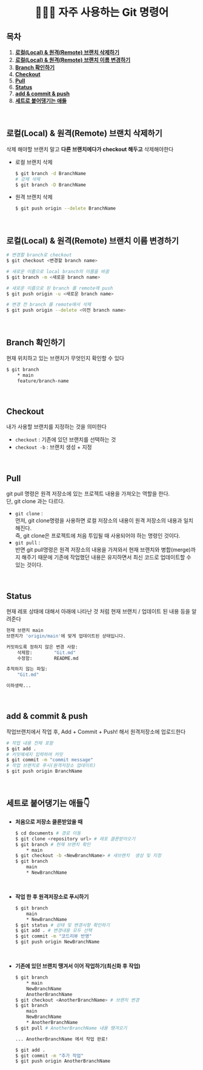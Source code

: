 # <div align="center">👩🏻‍💻 자주 사용하는 Git 명령어</div>

## 목차
1. [**로컬(Local) & 원격(Remote) 브랜치 삭제하기**](#로컬(Local)-&-원격(Remote)-브랜치-삭제하기)
1. [**로컬(Local) & 원격(Remote) 브랜치 이름 변경하기**](#로컬(Local)-&-원격(Remote)-브랜치-이름-변경하기)
1. [**Branch 확인하기**](#Branch-확인하기)
1. [**Checkout**](#Checkout)
1. [**Pull**](#Pull)
1. [**Status**](#Status)
1. [**add & commit & push**](#add-&-commit-&-push)
1. [**세트로 붙어댕기는 애들**](#세트로-붙어댕기는-애들)

<br>

## 로컬(Local) & 원격(Remote) 브랜치 삭제하기
삭제 해야할 브랜치 말고 **다른 브랜치에다가 checkout 해두고** 삭제해야한다

* 로컬 브랜치 삭제
    ```bash
    $ git branch -d BranchName
    # 강제 삭제
    $ git branch -D BranchName
    ```

* 원격 브랜치 삭제 
    ```bash
    $ git push origin --delete BranchName
    ```

<br>

## 로컬(Local) & 원격(Remote) 브랜치 이름 변경하기
```bash
# 변경할 branch로 checkout 
$ git checkout <변경할 branch name>

# 새로운 이름으로 local branch의 이름을 바꿈
$ git branch -m <새로운 branch name>

# 새로운 이름으로 된 branch 를 remote에 push 
$ git push origin -u <새로운 branch name>

# 변경 전 branch 를 remote에서 삭제
$ git push origin --delete <이전 branch name>
```    

<br>

## Branch 확인하기
현재 위치하고 있는 브랜치가 무엇인지 확인할 수 있다
```bash
$ git branch
    * main 
    feature/branch-name
```

<br>

## Checkout
내가 사용할 브랜치를 지정하는 것을 의미한다
* `checkout` : 기존에 있던 브랜치를 선택하는 것
* `checkout -b` : 브랜치 생성 + 지정    

<br>

## Pull
git pull 명령은 원격 저장소에 있는 프로젝트 내용을 가져오는 역할을 한다.    
단, git clone 과는 다르다.    
* `git clone` :     
    먼저, git clone명령을 사용하면 로컬 저장소의 내용이 원격 저장소의 내용과 일치해진다.     
    즉, git clone은 프로젝트에 처음 투입될 때 사용되어야 하는 명령인 것이다.
* `git pull` :    
    반면 git pull명령은 원격 저장소의 내용을 가져와서 현재 브랜치와 병합(merge)까지 해주기 때문에 기존에 작업했던 내용은 유지하면서 최신 코드로 업데이트할 수 있는 것이다.

<br>

## Status
현재 레포 상태에 대해서 아래에 나타난 것 처럼 현재 브랜치 / 업데이트 된 내용 등을 알려준다
```bash
현재 브랜치 main
브랜치가 'origin/main'에 맞게 업데이트된 상태입니다.

커밋하도록 정하지 않은 변경 사항:
	삭제함:        "Git.md"
	수정함:        README.md

추적하지 않는 파일:
	"Git.md"

이하생략...
```

<br>

## add & commit & push
작업브랜치에서 작업 후, Add + Commit + Push! 해서 원격저장소에 업로드한다
```bash
# 작업 내용 전체 포함
$ git add .
# 커밋메세지 입력하여 커밋
$ git commit -m "commit message"
# 작업 브랜치로 푸시(원격저장소 업데이트)
$ git push origin BranchName
```

<br>

## 세트로 붙어댕기는 애들👇
* **처음으로 저장소 클론받았을 때**
    ```bash
    $ cd documents # 경로 이동
    $ git clone <repository url> # 레포 클론받아오기
    $ git branch # 현재 브랜치 확인
        * main
    $ git checkout -b <NewBranchName> # 새브랜치  생성 및 지정
    $ git branch 
        main
        * NewBranchName
    ```

<br>

* **작업 한 후 원격저장소로 푸시하기**
    ```bash
    $ git branch
        main
        * NewBranchName
    $ git status # 상태 및 변경사항 확인하기
    $ git add . # 변경내용 모두 선택
    $ git commit -m "코드리뷰 반영"
    $ git push origin NewBranchName 
    ```

<br>

* **기존에 있던 브랜치 땡겨서 이어 작업하기(최신화 후 작업)**
    ```bash
    $ git branch
        * main
        NewBranchName
        AnotherBranchName
    $ git checkout <AnotherBranchName> # 브랜치 변경
    $ git branch
        main
        NewBranchName
        * AnotherBranchName
    $ git pull # AnotherBranchName 내용 땡겨오기
    
    ... AnotherBranchName 에서 작업 완료!

    $ git add .
    $ git commit -m "추가 작업"
    $ git push origin AnotherBranchName
   ```